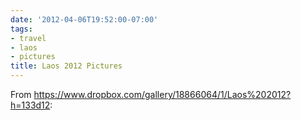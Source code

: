 ```yaml
---
date: '2012-04-06T19:52:00-07:00'
tags:
- travel
- laos
- pictures
title: Laos 2012 Pictures
---
```


From https://www.dropbox.com/gallery/18866064/1/Laos%202012?h=133d12:
